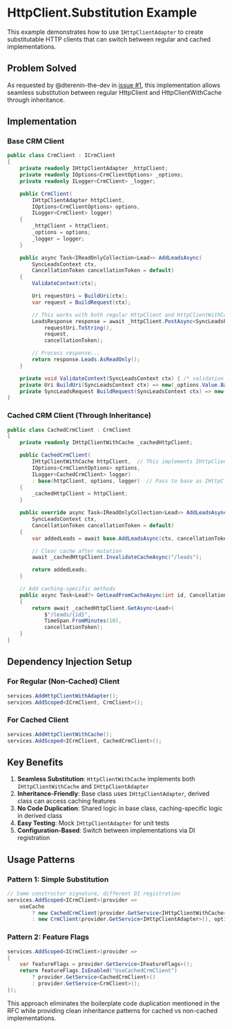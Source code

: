 # HttpClient.Substitution Example

This example demonstrates how to use `IHttpClientAdapter` to create substitutable HTTP clients that can switch between
regular and cached implementations.

## Problem Solved

As requested by @dterenin-the-dev in [issue #1](https://github.com/akrisanov/Reliable.HttpClient/issues/1#issuecomment-3303748111),
this implementation allows seamless substitution between regular HttpClient and HttpClientWithCache through inheritance.

## Implementation

### Base CRM Client

```csharp
public class CrmClient : ICrmClient
{
    private readonly IHttpClientAdapter _httpClient;
    private readonly IOptions<CrmClientOptions> _options;
    private readonly ILogger<CrmClient> _logger;

    public CrmClient(
        IHttpClientAdapter httpClient,
        IOptions<CrmClientOptions> options,
        ILogger<CrmClient> logger)
    {
        _httpClient = httpClient;
        _options = options;
        _logger = logger;
    }

    public async Task<IReadOnlyCollection<Lead>> AddLeadsAsync(
        SyncLeadsContext ctx,
        CancellationToken cancellationToken = default)
    {
        ValidateContext(ctx);

        Uri requestUri = BuildUri(ctx);
        var request = BuildRequest(ctx);

        // This works with both regular HttpClient and HttpClientWithCache
        LeadsResponse response = await _httpClient.PostAsync<SyncLeadsRequest, LeadsResponse>(
            requestUri.ToString(),
            request,
            cancellationToken);

        // Process response...
        return response.Leads.AsReadOnly();
    }

    private void ValidateContext(SyncLeadsContext ctx) { /* validation logic */ }
    private Uri BuildUri(SyncLeadsContext ctx) => new(_options.Value.BaseUrl + "/leads");
    private SyncLeadsRequest BuildRequest(SyncLeadsContext ctx) => new() { /* build request */ };
}
```

### Cached CRM Client (Through Inheritance)

```csharp
public class CachedCrmClient : CrmClient
{
    private readonly IHttpClientWithCache _cachedHttpClient;

    public CachedCrmClient(
        IHttpClientWithCache httpClient,  // This implements IHttpClientAdapter too!
        IOptions<CrmClientOptions> options,
        ILogger<CachedCrmClient> logger)
        : base(httpClient, options, logger)  // Pass to base as IHttpClientAdapter
    {
        _cachedHttpClient = httpClient;
    }

    public override async Task<IReadOnlyCollection<Lead>> AddLeadsAsync(
        SyncLeadsContext ctx,
        CancellationToken cancellationToken = default)
    {
        var addedLeads = await base.AddLeadsAsync(ctx, cancellationToken);

        // Clear cache after mutation
        await _cachedHttpClient.InvalidateCacheAsync("/leads");

        return addedLeads;
    }

    // Add caching-specific methods
    public async Task<Lead?> GetLeadFromCacheAsync(int id, CancellationToken cancellationToken = default)
    {
        return await _cachedHttpClient.GetAsync<Lead>(
            $"/leads/{id}",
            TimeSpan.FromMinutes(10),
            cancellationToken);
    }
}
```

## Dependency Injection Setup

### For Regular (Non-Cached) Client

```csharp
services.AddHttpClientWithAdapter();
services.AddScoped<ICrmClient, CrmClient>();
```

### For Cached Client

```csharp
services.AddHttpClientWithCache();
services.AddScoped<ICrmClient, CachedCrmClient>();
```

## Key Benefits

1. **Seamless Substitution**: `HttpClientWithCache` implements both `IHttpClientWithCache` and `IHttpClientAdapter`
2. **Inheritance-Friendly**: Base class uses `IHttpClientAdapter`, derived class can access caching features
3. **No Code Duplication**: Shared logic in base class, caching-specific logic in derived class
4. **Easy Testing**: Mock `IHttpClientAdapter` for unit tests
5. **Configuration-Based**: Switch between implementations via DI registration

## Usage Patterns

### Pattern 1: Simple Substitution

```csharp
// Same constructor signature, different DI registration
services.AddScoped<ICrmClient>(provider =>
    useCache
        ? new CachedCrmClient(provider.GetService<IHttpClientWithCache>(), options, logger)
        : new CrmClient(provider.GetService<IHttpClientAdapter>(), options, logger));
```

### Pattern 2: Feature Flags

```csharp
services.AddScoped<ICrmClient>(provider =>
{
    var featureFlags = provider.GetService<IFeatureFlags>();
    return featureFlags.IsEnabled("UseCachedCrmClient")
        ? provider.GetService<CachedCrmClient>()
        : provider.GetService<CrmClient>();
});
```

This approach eliminates the boilerplate code duplication mentioned in the RFC while providing clean inheritance
patterns for cached vs non-cached implementations.
